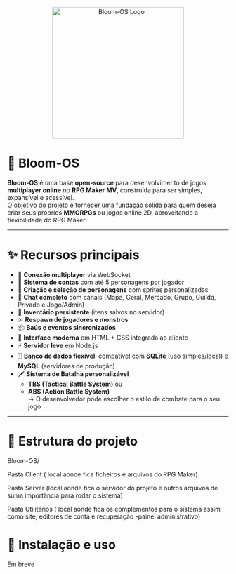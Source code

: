 <p align="center">
  <img src="https://i90.servimg.com/u/f90/20/61/98/67/bloom-10.png" alt="Bloom-OS Logo" width="300"/>
</p>


# 🌸 Bloom-OS

**Bloom-OS** é uma base **open-source** para desenvolvimento de jogos **multiplayer online** no **RPG Maker MV**, construída para ser simples, expansível e acessível.  
O objetivo do projeto é fornecer uma fundação sólida para quem deseja criar seus próprios **MMORPGs** ou jogos online 2D, aproveitando a flexibilidade do RPG Maker.

---

# ✨ Recursos principais

- 🔗 **Conexão multiplayer** via WebSocket  
- 🧾 **Sistema de contas** com até 5 personagens por jogador  
- 🧍 **Criação e seleção de personagens** com sprites personalizadas  
- 💬 **Chat completo** com canais (Mapa, Geral, Mercado, Grupo, Guilda, Privado e Jogo/Admin)  
- 🎒 **Inventário persistente** (itens salvos no servidor)  
- ⚔️ **Respawn de jogadores e monstros**  
- 📦 **Baús e eventos sincronizados**  
- 🎨 **Interface moderna** em HTML + CSS integrada ao cliente  
- ⚡ **Servidor leve** em Node.js  
- 🗄️ **Banco de dados flexível**: compatível com **SQLite** (uso simples/local) e **MySQL** (servidores de produção)  
- 🗡️ **Sistema de Batalha personalizável**  
  - **TBS (Tactical Battle System)** ou  
  - **ABS (Action Battle System)**  
  → O desenvolvedor pode escolher o estilo de combate para o seu jogo  

---------------------------------------------------------------------------------------------------------

# 📂 Estrutura do projeto
Bloom-OS/ 

Pasta Client ( local aonde fica ficheiros e arquivos do RPG Maker)

Pasta Server (local aonde fica o servidor do projeto e outros arquivos de suma importância para rodar o sistema)

Pasta Utilitários ( local aonde fica os complementos para o sistema assim como site, editores de conta e recuperação -painel administrativo)

# 🚀 Instalação e uso

Em breve

